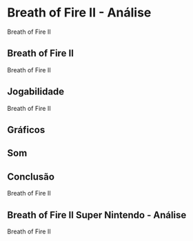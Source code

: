 ---
---

# Breath of Fire II - Análise

Breath of Fire II

## Breath of Fire II

Breath of Fire II

## Jogabilidade

Breath of Fire II

## Gráficos


## Som

## Conclusão

Breath of Fire II

## Breath of Fire II Super Nintendo - Análise

Breath of Fire II
